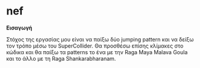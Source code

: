 # nef
**Εισαγωγή**

Στόχος της εργασίας μου είναι να παίξω δύο jumping pattern και να δείξω τον τρόπο μέσω του SuperCollider.
Θα προσθέσω επίσης κλίμακες στο κώδικα και θα παίξω τα patterns το ένα με την Raga Maya Malava Goula και το άλλο 
με τη Raga Shankarabharanam.

